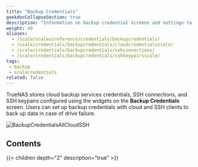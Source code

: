 ```yaml
---
title: "Backup Credentials"
geekdocCollapseSection: true
description: "Information on backup credential screens and settings to integrate TrueNAS SCALE with cloud storage providers by setting up SSH connections and keypairs."
weight: 40
aliases:
  - /scale/scaleuireference/credentials/backupcredentials/
  - /scale/credentials/backupcredentials/cloudcredentialsscale/
  - /scale/credentials/backupcredentials/sshconnections/
  - /scale/credentials/backupcredentials/sshkeypairsscale/
tags:
 - backup
 - scalecredentials
related: false
---
```


TrueNAS stores cloud backup services credentials, SSH connections, and SSH keypairs configured using the widgets on the **Backup Credentials** screen.
Users can set up backup credentials with cloud and SSH clients to back up data in case of drive failure.

![BackupCredentialsAllCloudSSH](/images/SCALE/Credentials/BackupCredentialsAllCloudSSH.png "Backup Credentials Screen")

## Contents

{{< children depth="2" description="true" >}}
